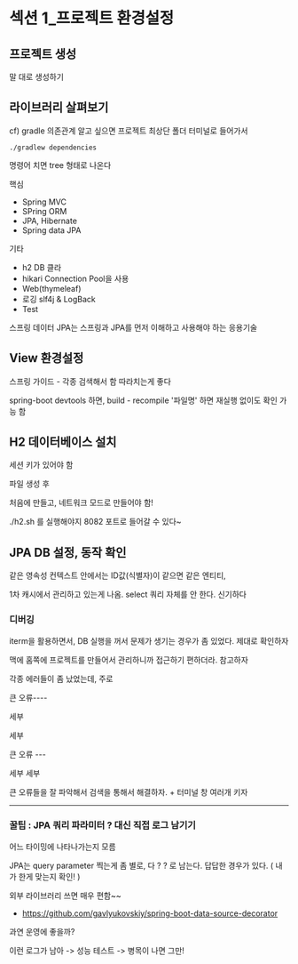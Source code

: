 # 섹션 1_프로젝트 환경설정



## 프로젝트 생성

말 대로 생성하기



## 라이브러리 살펴보기

cf) gradle 의존관계 알고 싶으면 프로젝트 최상단 폴더 터미널로 들어가서

```
./gradlew dependencies
```

명령어 치면 tree 형태로 나온다



핵심

- Spring MVC
- SPring ORM
- JPA, Hibernate
- Spring data JPA

기타

- h2 DB 클라
- hikari Connection Pool을 사용
- Web(thymeleaf)
- 로깅 slf4j & LogBack
- Test

스프링 데이터 JPA는 스프링과 JPA를 먼저 이해하고 사용해야 하는 응용기술



## View 환경설정

스프링 가이드 - 각종 검색해서 함 따라치는게 좋다



spring-boot devtools 하면, build - recompile '파일명' 하면 재실행 없이도 확인 가능 함



## H2 데이터베이스 설치

세션 키가 있어야 함

파일 생성 후

처음에 만들고, 네트워크 모드로 만들어야 함!

./h2.sh 를 실행해야지 8082 포트로 들어갈 수 있다~





## JPA DB 설정, 동작 확인



같은 영속성 컨텍스트 안에서는 ID값(식별자)이 같으면 같은 엔티티, 

1차 캐시에서 관리하고 있는게 나옴. select 쿼리 자체를 안 한다. 신기하다



### 디버깅

iterm을 활용하면서, DB 실행을 꺼서 문제가 생기는 경우가 좀 있었다. 제대로 확인하자

맥에 홈쪽에 프로젝트를 만들어서 관리하니까 접근하기 편하더라. 참고하자

각종 에러들이 좀 났었는데, 주로 

큰 오류----

세부

세부



큰 오류 ---

세부 세부



큰 오류들을 잘 파악해서 검색을 통해서 해결하자. + 터미널 창 여러개 키자

---

### 꿀팁 : JPA 쿼리 파라미터 ? 대신 직접 로그 남기기

어느 타이밍에 나타나가는지 모름

JPA는 query parameter 찍는게 좀 별로, 다 ? ? 로 남는다. 답답한 경우가 있다. ( 내가 한게 맞는지 확인! )

외부 라이브러리 쓰면 매우 편함~~

- https://github.com/gavlyukovskiy/spring-boot-data-source-decorator



과연 운영에 좋을까?

이런 로그가 남아 -> 성능 테스트 -> 병목이 나면 그만!








